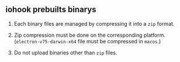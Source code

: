 ## iohook prebuilts binarys

1. Each binary files are managed by compressing it into a `zip` format.

2. Zip compression must be done on the corresponding platform.
(`electron-v75-darwin-x64` file must be compressed in `macos`.)

3. Do not upload binaries other than `zip` files.